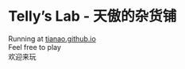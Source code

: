 # Telly’s Lab - 天傲的杂货铺
Running at [tianao.github.io](https://tianao.github.io)\
Feel free to play\
欢迎来玩
